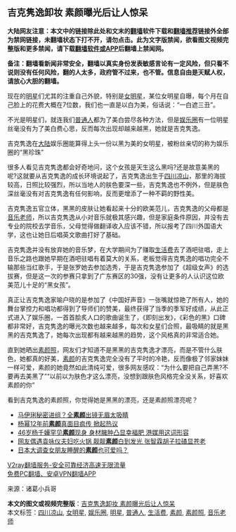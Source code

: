  <h2>吉克隽逸卸妆 素颜曝光后让人惊呆</h2> <p class="notice"><b>大陆网友注意：本文中的链接除此处和文末的<a href="https://github.com/bannedbook/fanqiang" >翻墙</a>软件下载和<a href="https://github.com/killgcd/justmysocks/blob/master/README.md">翻墙推荐</a>链接外全部为禁网链接，未翻墙状态下打不开，请勿点击。此为文字版禁闻，欲看图文视频完整版和更多禁闻，请下载<a href="https://github.com/bannedbook/fanqiang">翻墙软件或APP</a>后翻墙上禁闻网。</p><p>备注：翻墙看新闻非常安全，翻墙以真实身份发表敏感言论有一定风险，但只看不说则没有任何风险，翻的人太多，政府管不过来，也不管。信息自由是天赋人权，请放心大胆的翻墙。</b></p>  <div class="entry"> <p id="conimg">现在的<a href="https://www.bannedbook.org/bnews/tag/%e6%98%8e%e6%98%9f/" class="st_tag internal_tag" rel="tag" title="标签 明星 下的日志">明星</a>们尤其的注重自己外貌，特别是<a href="https://www.bannedbook.org/bnews/tag/%E5%A5%B3%E6%98%8E%E6%98%9F/" class="st_tag internal_tag" rel="tag" title="标签 女明星 下的日志">女明星</a>，某位女明星自曝，每个月在自己脸上的花费大概在7位数，我们也一直是以白为美，俗话说：“一白遮三丑”。</p> <p>不光是明星们，就连我们<a href="https://www.bannedbook.org/bnews/tag/%E6%99%AE%E9%80%9A%E4%BA%BA/" class="st_tag internal_tag" rel="tag" title="标签 普通人 下的日志">普通人</a>都为了美白尝尽各种方法，但是<a href="https://www.bannedbook.org/bnews/tag/%e5%a8%b1%e4%b9%90%e5%9c%88/" class="st_tag internal_tag" rel="tag" title="标签 娱乐圈 下的日志">娱乐圈</a>有一位明星丝毫没有为了美白费心思，反而每次出现却越来越黑，她就是吉克隽逸。</p> <p>吉克隽逸在<span class='wp_keywordlink_affiliate'><a href="https://www.bannedbook.org/" title="大陆" target="_blank">大陆</a></span>娱乐圈能算得上头一份以黑为美的女明星，被粉丝亲切的称为娱乐圈的“黑珍珠”</p>  <p>很多人看见吉克隽逸都会好奇地问，这个女孩是天生这么黑吗?还是故意美黑的呢?这就要从吉克隽逸的成长环境说起了，吉克隽逸出生于<a href="https://www.bannedbook.org/bnews/tag/%E5%9B%9B%E5%B7%9D%E5%87%89%E5%B1%B1/" class="st_tag internal_tag" rel="tag" title="标签 四川凉山 下的日志">四川凉山</a>，那里的海拔较高，日照比较强烈，所以当地人的肤色要深一些，吉克隽逸也不例外，但是肤色深丝毫没有对吉克隽逸有任何影响，反而更增添了一种不羁的野性美。</p> <p>吉克隽逸五官立体，黑黑的皮肤让她看起来十分的欧美范儿，吉克隽逸的父母都是<a href="https://www.bannedbook.org/bnews/tag/%E9%9F%B3%E4%B9%90%E8%80%81%E5%B8%88/" class="st_tag internal_tag" rel="tag" title="标签 音乐老师 下的日志">音乐老师</a>，所以吉克隽逸从小对音乐就极其感兴趣，但是家庭条件原因，并没有去专业的院校去学音乐，父母觉得做翻译收入应该不错，所以报考了四川外国语大学，这也让她日后唱英文歌曲打好了基础。</p> <p>吉克隽逸并没有放弃她的音乐梦，在大学期间为了赚取<a href="https://www.bannedbook.org/bnews/tag/%E7%94%9F%E6%B4%BB%E8%B4%B9/" class="st_tag internal_tag" rel="tag" title="标签 生活费 下的日志">生活费</a>去了酒吧驻唱，走上音乐之路也跟她早期在酒吧驻唱有着莫大的关系，老板觉得吉克隽逸的唱功完全不输那些当红歌手，于是张罗她去参加选秀，于是吉克隽逸参加了《超级女声》的选拔赛，但是这一次的参赛只拿到了广东赛区的30强，没有让更多的人认识这位欧美范儿十足的“黑女孩”。</p>  <p>真正让吉克隽逸家喻户晓的是参加了《中国好声音》一张嘴就惊艳了所有人，她的舞台掌控力和唱功都得到了导师们的赞美，最终获得了当季的季军好成绩，从此正式进入了娱乐圈，一首首脍炙人口的歌曲诞生了，《即刻出发》，《彩色的黑》口碑都非常好，吉克隽逸的曝光次数也越来越多，每次和女星们合照，最吸睛的就是黑黑的吉克隽逸了，她每次出现都有越来越黑的趋势，这个风格真的非常适合她。</p> <p>直到她晒出<a href="https://www.bannedbook.org/bnews/tag/%e7%b4%a0%e9%a2%9c%e7%85%a7/" class="st_tag internal_tag" rel="tag" title="标签 素颜照 下的日志">素颜照</a>，网友们才知道不是黑黑的吉克隽逸才漂亮，而是不管什么肤色，她都真的好美，<a href="https://www.bannedbook.org/bnews/tag/%e7%b4%a0%e9%a2%9c/" class="st_tag internal_tag" rel="tag" title="标签 素颜 下的日志">素颜</a>的吉克隽逸完全没有了平时的冷艳，反而像极了邻家妹妹一样可爱，素颜的她竟然如此清纯可爱，很多网友感叹：“为什么要把自己弄黑?不要再去美黑了”“以前以为肤色才这么漂亮，没想到跟肤色风格完全没关系，好喜欢素颜的你”</p> <p>看到吉克隽逸的素颜照，你觉得她是黑黑的漂亮，还是素颜照漂亮呢？</p>  <ul class='op-related-articles' title='相关阅读'> <li><a href='https://www.bannedbook.org/bnews/yule/20201120/1433969.html' target='_blank'>马伊琍秘密进组？全<b>素颜</b>出镜无眉太吸睛</a></li> <li><a href='https://www.bannedbook.org/bnews/yule/20201120/1433881.html' target='_blank'>杨幂12年前<b>素颜</b>真面目疯传 掀起热议</a></li> <li><a href='https://www.bannedbook.org/bnews/yule/20201119/1433241.html' target='_blank'>46岁杨千嬅罕见<b>素颜</b>现身 身材臃肿凸显幸福肥 港媒用这词形容</a></li> <li><a href='https://www.bannedbook.org/bnews/yule/20201119/1433240.html' target='_blank'>网友偶遇袁咏仪夫妇吃火锅 靓靓<b>素颜</b>白到发光 张智霖胡子拉碴显苍老</a></li> <li><a href='https://www.bannedbook.org/bnews/lifebaike/20201115/1431231.html' target='_blank'>日本大调查女朋友睡醒的<b>素颜</b>也可爱吗？</a></li> </ul> <p class="texttj"> <a href="https://www.bannedbook.org/forum23/topic22702.html" target="_blank">V2ray翻墙服务-安全可靠经济高速无限流量</a><br/> <a href="https://github.com/bannedbook/fanqiang/wiki/%E7%A6%81%E9%97%BB%E7%BD%91%E5%AE%89%E5%8D%93%E7%BF%BB%E5%A2%99%E6%96%B0%E9%97%BBAPP" target="_blank">免费PC翻墙、安卓VPN翻墙APP</a></p><p> 来源：诸葛小兵哥 </p><a name='sharetosocial'></a>       <div><b>本文的图文或视频完整版</b>：<a href='https://www.bannedbook.org/bnews/yule/20201128/1438616.html'>吉克隽逸卸妆 素颜曝光后让人惊呆</a></div>  </div><!--END ENTRY--> <div class="postfooter"> <div>本文标签：<a href="https://www.bannedbook.org/bnews/tag/%E5%9B%9B%E5%B7%9D%E5%87%89%E5%B1%B1/" rel="tag">四川凉山</a>, <a href="https://www.bannedbook.org/bnews/tag/%E5%A5%B3%E6%98%8E%E6%98%9F/" rel="tag">女明星</a>, <a href="https://www.bannedbook.org/bnews/tag/%e5%a8%b1%e4%b9%90%e5%9c%88/" rel="tag">娱乐圈</a>, <a href="https://www.bannedbook.org/bnews/tag/%e6%98%8e%e6%98%9f/" rel="tag">明星</a>, <a href="https://www.bannedbook.org/bnews/tag/%E6%99%AE%E9%80%9A%E4%BA%BA/" rel="tag">普通人</a>, <a href="https://www.bannedbook.org/bnews/tag/%E7%94%9F%E6%B4%BB%E8%B4%B9/" rel="tag">生活费</a>, <a href="https://www.bannedbook.org/bnews/tag/%e7%b4%a0%e9%a2%9c/" rel="tag">素颜</a>, <a href="https://www.bannedbook.org/bnews/tag/%e7%b4%a0%e9%a2%9c%e7%85%a7/" rel="tag">素颜照</a>, <a href="https://www.bannedbook.org/bnews/tag/%E9%9F%B3%E4%B9%90%E8%80%81%E5%B8%88/" rel="tag">音乐老师</a></div>  </div><!--END POSTFOOTER--> 